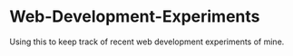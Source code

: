 # Web-Development-Experiments
Using this to keep track of recent web development experiments of mine.
